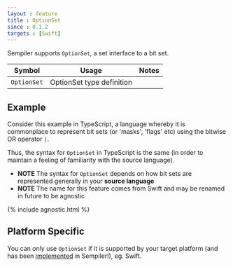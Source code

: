 ```yaml
---
layout : feature
title : OptionSet
since : 0.1.2
targets : [Swift]
---
```


Sempiler supports `OptionSet`, a set interface to a bit set. 

| Symbol | Usage | Notes |
|--------|-------|-------|
| `OptionSet` | OptionSet type definition |  |

## <a name="example"></a>Example

Consider this example in TypeScript, a language whereby it is commonplace to represent bit sets (or 'masks', 'flags' etc) using the bitwise OR operator `|`. 

Thus, the syntax for `OptionSet` in TypeScript is the same (in order to maintain a feeling of familiarity with the source language). 

<script src="https://gist.github.com/ComethTheNerd/58407ce104d4d5b76fe6613d761e4695.js"> </script>

- **NOTE** The syntax for `OptionSet` depends on how bit sets are represented generally in your **source language**
- **NOTE** The name for this feature comes from Swift and may be renamed in future to be agnostic

{% include agnostic.html %}

## <a name="platform-specific"></a>Platform Specific

You can only use `OptionSet` if it is supported by your target platform (and has been [implemented](../latest#issues-and-requests) in Sempiler!), eg. Swift.